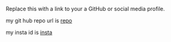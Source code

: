 Replace this with a link to your a GitHub or social media profile.

my git hub repo url is [repo](https://github.com/shan-2000/markdown-portfolio)

my insta id is [insta](shan___2000)
